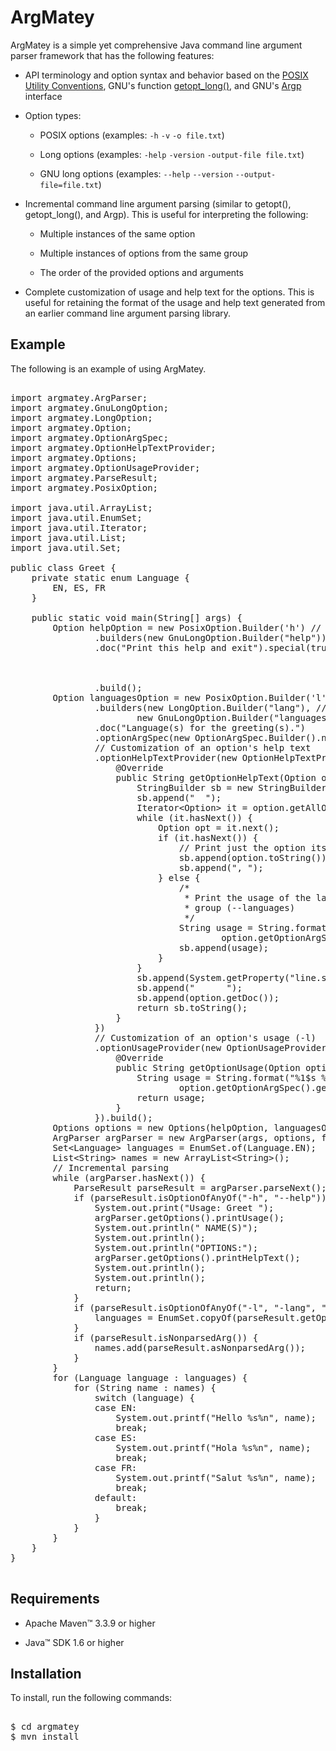 # ArgMatey

ArgMatey is a simple yet comprehensive Java command line argument parser framework that has the following features:

- API terminology and option syntax and behavior based on the [POSIX Utility Conventions](http://pubs.opengroup.org/onlinepubs/9699919799/basedefs/V1_chap12.html), GNU's function [getopt_long()](http://www.gnu.org/software/libc/manual/html_node/Getopt-Long-Options.html#Getopt-Long-Options), and GNU's [Argp](http://www.gnu.org/software/libc/manual/html_node/Argp.html#Argp) interface
 
- Option types:
 
  - POSIX options (examples: `-h` `-v` `-o file.txt`)
    
  - Long options (examples: `-help` `-version` `-output-file file.txt`)
    
  - GNU long options (examples: `--help` `--version` `--output-file=file.txt`)
     
- Incremental command line argument parsing (similar to getopt(), getopt_long(), and Argp). This is useful for interpreting the following:

  - Multiple instances of the same option
  
  - Multiple instances of options from the same group
  
  - The order of the provided options and arguments 
 
- Complete customization of usage and help text for the options. This is useful for retaining the format of the usage and help text generated from an earlier command line argument parsing library.

## Example

The following is an example of using ArgMatey. 

<pre>

import argmatey.ArgParser;
import argmatey.GnuLongOption;
import argmatey.LongOption;
import argmatey.Option;
import argmatey.OptionArgSpec;
import argmatey.OptionHelpTextProvider;
import argmatey.Options;
import argmatey.OptionUsageProvider;
import argmatey.ParseResult;
import argmatey.PosixOption;

import java.util.ArrayList;
import java.util.EnumSet;
import java.util.Iterator;
import java.util.List;
import java.util.Set;

public class Greet {
	private static enum Language {
		EN, ES, FR
	}

	public static void main(String[] args) {
		Option helpOption = new PosixOption.Builder('h') // POSIX option
				.builders(new GnuLongOption.Builder("help")) // GNU long option
				.doc("Print this help and exit").special(true) // Does not
																// appear in the
																// usage of the
																// options
				.build();
		Option languagesOption = new PosixOption.Builder('l')
				.builders(new LongOption.Builder("lang"), // Long option
						new GnuLongOption.Builder("languages"))
				.doc("Language(s) for the greeting(s).")
				.optionArgSpec(new OptionArgSpec.Builder().name("LANGUAGE").separator(",").type(Language.class).build())
				// Customization of an option's help text
				.optionHelpTextProvider(new OptionHelpTextProvider() {
					@Override
					public String getOptionHelpText(Option option) {
						StringBuilder sb = new StringBuilder();
						sb.append("  ");
						Iterator&lt;Option&gt; it = option.getAllOptions().iterator();
						while (it.hasNext()) {
							Option opt = it.next();
							if (it.hasNext()) {
								// Print just the option itself
								sb.append(option.toString());
								sb.append(", ");
							} else {
								/*
								 * Print the usage of the last option of the
								 * group (--languages)
								 */
								String usage = String.format("%1$s=%2$s1[%3$s%2$s2]...", option,
										option.getOptionArgSpec().getName(), option.getOptionArgSpec().getSeparator());
								sb.append(usage);
							}
						}
						sb.append(System.getProperty("line.separator"));
						sb.append("      ");
						sb.append(option.getDoc());
						return sb.toString();
					}
				})
				// Customization of an option's usage (-l)
				.optionUsageProvider(new OptionUsageProvider() {
					@Override
					public String getOptionUsage(Option option) {
						String usage = String.format("%1$s %2$s1[%3$s%2$s2]...", option,
								option.getOptionArgSpec().getName(), option.getOptionArgSpec().getSeparator());
						return usage;
					}
				}).build();
		Options options = new Options(helpOption, languagesOption);
		ArgParser argParser = new ArgParser(args, options, false);
		Set&lt;Language&gt; languages = EnumSet.of(Language.EN);
		List&lt;String&gt; names = new ArrayList&lt;String&gt;();
		// Incremental parsing
		while (argParser.hasNext()) {
			ParseResult parseResult = argParser.parseNext();
			if (parseResult.isOptionOfAnyOf("-h", "--help")) {
				System.out.print("Usage: Greet ");
				argParser.getOptions().printUsage();
				System.out.println(" NAME(S)");
				System.out.println();
				System.out.println("OPTIONS:");
				argParser.getOptions().printHelpText();
				System.out.println();
				System.out.println();
				return;
			}
			if (parseResult.isOptionOfAnyOf("-l", "-lang", "--languages")) {
				languages = EnumSet.copyOf(parseResult.getOptionArg().asTypeValues(Language.class));
			}
			if (parseResult.isNonparsedArg()) {
				names.add(parseResult.asNonparsedArg());
			}
		}
		for (Language language : languages) {
			for (String name : names) {
				switch (language) {
				case EN:
					System.out.printf("Hello %s%n", name);
					break;
				case ES:
					System.out.printf("Hola %s%n", name);
					break;
				case FR:
					System.out.printf("Salut %s%n", name);
					break;
				default:
					break;
				}
			}
		}
	}
}

</pre>

## Requirements

- Apache Maven&#8482; 3.3.9 or higher 

- Java&#8482; SDK 1.6 or higher

## Installation

To install, run the following commands:

<pre>

$ cd argmatey
$ mvn install

</pre>